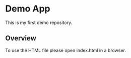 # Demo App

This is my first demo repository.

## Overview

To use the HTML file please open index.html in a browser.